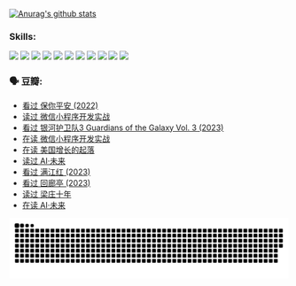 
[![Anurag's github stats](https://github-readme-stats.vercel.app/api?username=w940853815)](https://github.com/anuraghazra/github-readme-stats)

### Skills:

<code><img height="32" src="https://cdn.jsdelivr.net/npm/simple-icons@v5/icons/python.svg"></code>
<code><img height="32" src="https://cdn.jsdelivr.net/npm/simple-icons@v5/icons/javascript.svg"></code>
<code><img height="32" src="https://cdn.jsdelivr.net/npm/simple-icons@v5/icons/django.svg"></code>
<code><img height="32" src="https://cdn.jsdelivr.net/npm/simple-icons@v5/icons/flask.svg"></code>
<code><img height="32" src="https://cdn.jsdelivr.net/npm/simple-icons@v5/icons/vuetify.svg"></code>
<code><img height="32" src="https://cdn.jsdelivr.net/npm/simple-icons@v5/icons/git.svg"></code>
<code><img height="32" src="https://cdn.jsdelivr.net/npm/simple-icons@v5/icons/docker.svg"></code>
<code><img height="32" src="https://cdn.jsdelivr.net/npm/simple-icons@v5/icons/postgresql.svg"></code>
<code><img height="32" src="https://cdn.jsdelivr.net/npm/simple-icons@v5/icons/elasticsearch.svg"></code>
<code><img height="32" src="https://cdn.jsdelivr.net/npm/simple-icons@v5/icons/macos.svg"></code>
<code><img height="32" src="https://cdn.jsdelivr.net/npm/simple-icons@v5/icons/linux.svg"></code>

### 🗣 豆瓣:

<!-- DOUBAN-ACTIVITIES:START -->
- [看过 保你平安‎ (2022)](https://www.douban.com/people/136069238/status/4239139510/?_i=84642467)
- [读过 微信小程序开发实战](https://www.douban.com/people/136069238/status/4237321528/?_i=84642467)
- [看过 银河护卫队3 Guardians of the Galaxy Vol. 3‎ (2023)](https://www.douban.com/people/136069238/status/4236631849/?_i=84642467)
- [在读 微信小程序开发实战](https://www.douban.com/people/136069238/status/4230177692/?_i=84642467)
- [在读 美国增长的起落](https://www.douban.com/people/136069238/status/4220055912/?_i=84642467)
- [读过 AI·未来](https://www.douban.com/people/136069238/status/4220054171/?_i=84642467)
- [看过 满江红‎ (2023)](https://www.douban.com/people/136069238/status/4219146433/?_i=84642467)
- [看过 回廊亭‎ (2023)](https://www.douban.com/people/136069238/status/4215992758/?_i=84642468)
- [读过 梁庄十年](https://www.douban.com/people/136069238/status/4206664969/?_i=84642468)
- [在读 AI·未来](https://www.douban.com/people/136069238/status/4206653520/?_i=84642468)
<!-- DOUBAN-ACTIVITIES:END -->


![Snake animation](https://raw.githubusercontent.com/w940853815/w940853815/output/github-contribution-grid-snake.svg)

<!--
**w940853815/w940853815** is a ✨ _special_ ✨ repository because its `README.md` (this file) appears on your GitHub profile.

Here are some ideas to get you started:

- 🔭 I’m currently working on ...
- 🌱 I’m currently learning ...
- 👯 I’m looking to collaborate on ...
- 🤔 I’m looking for help with ...
- 💬 Ask me about ...
- 📫 How to reach me: ...
- 😄 Pronouns: ...
- ⚡ Fun fact: ...
-->
